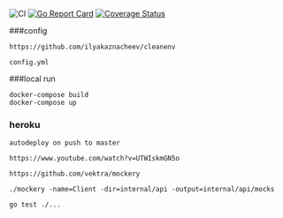 ![CI](https://github.com/Ivanezko/gonki/workflows/CI/badge.svg?branch=master)
[![Go Report Card](https://goreportcard.com/badge/github.com/Ivanezko/gonki)](https://goreportcard.com/report/github.com/Ivanezko/gonki)
[![Coverage Status](https://codecov.io/github/Ivanezko/gonki/coverage.svg?branch=master)](https://codecov.io/gh/Ivanezko/gonki)


###config
```
https://github.com/ilyakaznacheev/cleanenv

config.yml
```
###local run
```
docker-compose build
docker-compose up
```
### heroku
```
autodeploy on push to master

https://www.youtube.com/watch?v=UTWIskmGN5o

https://github.com/vektra/mockery

./mockery -name=Client -dir=internal/api -output=internal/api/mocks

go test ./...
```



